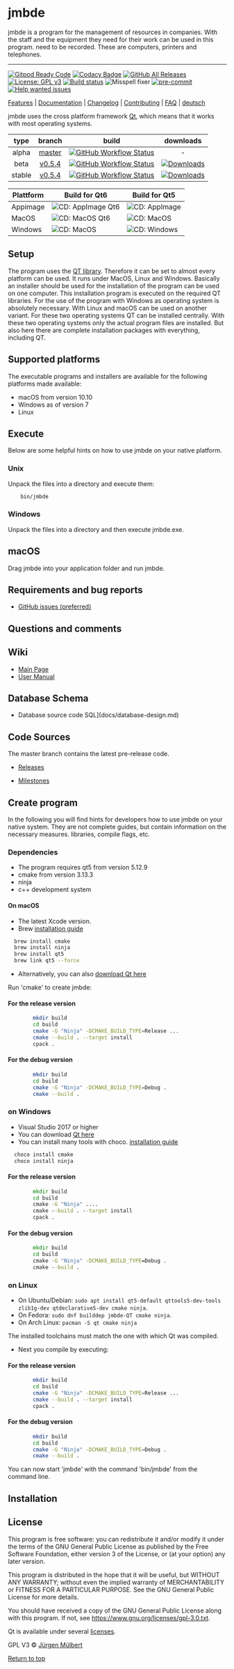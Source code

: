 # jmbde

jmbde is a program for the management of resources in companies. With the staff and the
equipment they need for their work can be used in this program. need to be recorded.
These are computers, printers and telephones.

---

[![Gitpod Ready Code](https://img.shields.io/badge/Gitpod-Ready--to--Code-blue?logo=gitpod)](https://gitpod.io/#https://github.com/jmuelbert/jmbde-QT)
[![Codacy Badge](https://api.codacy.com/project/badge/Grade/caf2526829cb447b9ca6091cccebad27)](https://app.codacy.com/manual/jmuelbert/jmbde-QT?utm_source=github.com&utm_medium=referral&utm_content=jmuelbert/jmbde-QT&utm_campaign=Badge_Grade_Dashboard)
[![GitHub All Releases](https://img.shields.io/github/downloads/jmuelbert/jmbde-QT/total?label=downloads%40all)](https://github.com/jmuelbert/jmbde-QT/releases)
[![License: GPL v3](https://img.shields.io/badge/License-GPLv3-blue.svg)](https://www.gnu.org/licenses/gpl-3.0)
[![Build status](https://ci.appveyor.com/api/projects/status/mq9qt36e588dk7ui?svg=true)](https://ci.appveyor.com/project/jmuelbert/jmbde-qt)
![Misspell fixer](https://github.com/jmuelbert/jmbde-QT/workflows/Misspell%20fixer/badge.svg)
[![pre-commit](https://img.shields.io/badge/pre--commit-enabled-brightgreen?logo=pre-commit&logoColor=white)](https://github.com/pre-commit/pre-commit)
[![Help wanted issues](https://img.shields.io/github/issues/jmuelbert/jmbde-QT/help%20wanted)](https://github.com/jmuelbert/jmbde-QT/issues?q=is%3Aissue+is%3Aopen+label%3A%22help+wanted%22)

[Features](https://github.com/jmuelbert/jmbde-QT) |
[Documentation](https://jmuelbert.github.io/jmbde-QT/) | [Changelog](CHANGELOG.md) |
[Contributing](CONTRIBUTING.md) | [FAQ](https://github.com/jmuelbert/jmbde-QT/wiki/FAQ)
| [deutsch](README_de-DE.md)

jmbde uses the cross platform framework [Qt](http://www.qt.io/download-open-source/),
which means that it works with most operating systems.

|  type  |                           branch                            |                                                                                                        build                                                                                                         |                                                                     downloads                                                                      |
| :----: | :---------------------------------------------------------: | :------------------------------------------------------------------------------------------------------------------------------------------------------------------------------------------------------------------: | :------------------------------------------------------------------------------------------------------------------------------------------------: |
| alpha  | [master](https://github.com/jmuelbert/jmbde-QT/tree/master) | [![GitHub Workflow Status](https://github.com/jmuelbert/jmbde-QT/workflows/CI:%20Build%20Test/badge.svg?branch=master&event=push)](https://github.com/jmuelbert/jmbde-QT/actions?query=event%3Apush+branch%3Amaster) |                                                                         -                                                                          |
|  beta  | [v0.5.4](https://github.com/jmuelbert/jmbde-QT/tree/0.5.4) | [![GitHub Workflow Status](https://github.com/jmuelbert/jmbde-QT/workflows/CI:%20Build%20Test/badge.svg?branch=0.5.4&event=push)](https://github.com/jmuelbert/jmbde-QT/actions?query=event%3Apush+branch%3A0.5.4) |[![Downloads](https://img.shields.io/github/downloads/jmuelbert/jmbde-QT/v0.5.4/total)](https://github.com/jmuelbert/jmbde-QT/releases/tag/v0.5.4) |
| stable | [v0.5.4](https://github.com/jmuelbert/jmbde-QT/tree/v0.5.4) | [![GitHub Workflow Status](https://github.com/jmuelbert/jmbde-QT/workflows/CI:%20Build%20Test/badge.svg?branch=0.5.4&event=push)](https://github.com/jmuelbert/jmbde-QT/actions?query=event%3Apush+branch%3A0.5.4)  | [![Downloads](https://img.shields.io/github/downloads/jmuelbert/jmbde-QT/v0.5.4/total)](https://github.com/jmuelbert/jmbde-QT/releases/tag/v0.5.4) |

| Plattform | Build for Qt6                                                                                       | Build for Qt5                                                                             |
| --------- | --------------------------------------------------------------------------------------------------- | ----------------------------------------------------------------------------------------- |
| Appimage  | ![CD: AppImage Qt6](https://github.com/jmuelbert/jmbde-QT/workflows/CD:%20AppImage%20Qt6/badge.svg) | ![CD: AppImage](https://github.com/jmuelbert/jmbde-QT/workflows/CD:%20AppImage/badge.svg) |
| MacOS     | ![CD: MacOS Qt6](https://github.com/jmuelbert/jmbde-QT/workflows/CD:%20MacOS%20Qt6/badge.svg)       | ![CD: MacOS](https://github.com/jmuelbert/jmbde-QT/workflows/CD:%20MacOS/badge.svg)       |
| Windows   | ![CD: MacOS](https://github.com/jmuelbert/jmbde-QT/workflows/CD:%20MacOS/badge.svg)                 | ![CD: Windows](https://github.com/jmuelbert/jmbde-QT/workflows/CD:%20Windows/badge.svg)   |

## Setup

The program uses the [QT library](https://www.qt.io). Therefore it can be set to almost
every platform can be used. It runs under MacOS, Linux and Windows. Basically an
installer should be used for the installation of the program can be used on one
computer. This installation program is executed on the required QT libraries. For the
use of the program with Windows as operating system is absolutely necessary. With Linux
and macOS can be used on another variant. For these two operating systems QT can be
installed centrally. With these two operating systems only the actual program files are
installed. But also here there are complete installation packages with everything,
including QT.

## Supported platforms

The executable programs and installers are available for the following platforms made
available:

-   macOS from version 10.10
-   Windows as of version 7
-   Linux

## Execute

Below are some helpful hints on how to use jmbde on your native platform.

### Unix

Unpack the files into a directory and execute them:

```bash
    bin/jmbde
```

### Windows

Unpack the files into a directory and then execute jmbde.exe.

## macOS

Drag jmbde into your application folder and run jmbde.

## Requirements and bug reports

-   [GitHub issues (preferred)](https://github.com/jmuelbert/jmbde-QT/issues)

## Questions and comments

## Wiki

-   [Main Page](https://github.com/jmuelbert/jmbde-QT/wiki)
-   [User Manual](http://jmuelbert.github.io/jmbde-QT/)

## Database Schema

-   Database source code SQL](docs/database-design.md)

## Code Sources

The master branch contains the latest pre-release code.

-   [Releases](https://github.com/jmuelbert/jmbde-QT/releases)

-   [Milestones](https://github.com/jmuelbert/jmbde-QT/milestones)

## Create program

In the following you will find hints for developers how to use jmbde on your native
system. They are not complete guides, but contain information on the necessary measures.
libraries, compile flags, etc.

### Dependencies

-   The program requires qt5 from version 5.12.9
-   cmake from version 3.13.3
-   ninja
-   c++ development system

#### On macOS

-   The latest Xcode version.
-   Brew [installation guide](https://brew.sh)

```bash
  brew install cmake
  brew install ninja
  brew install qt5
  brew link qt5 --force
```

-   Alternatively, you can also
    [download Qt here](https://www.qt.io/download-qt-installer)

Run 'cmake' to create jmbde:

#### For the release version

```bash
        mkdir build
        cd build
        cmake -G "Ninja" -DCMAKE_BUILD_TYPE=Release ...
        cmake --build . --target install
        cpack .
```

#### For the debug version

```bash
        mkdir build
        cd build
        cmake -G "Ninja" -DCMAKE_BUILD_TYPE=Debug .
        cmake --build .
```

### on Windows

-   Visual Studio 2017 or higher
-   You can download [Qt here](https://www.qt.io/download-qt-installer)
-   You can install many tools with choco.
    [installation guide](https://chocolatey.org/install#installing-chocolatey)

```cmd
  choco install cmake
  choco install ninja
```

#### For the release version

```cmd
        mkdir build
        cd build
        cmake -G "Ninja" ....
        cmake --build . --target install
        cpack .
```

#### For the debug version

```cmd
        mkdir build
        cd build
        cmake -G "Ninja" -DCMAKE_BUILD_TYPE=Debug .
        cmake --build .
```

### on Linux

-   On Ubuntu/Debian:
    `sudo apt install qt5-default qttools5-dev-tools zlib1g-dev qtdeclarative5-dev cmake ninja`.
-   On Fedora: `sudo dnf builddep jmbde-QT cmake ninja`.
-   On Arch Linux: `pacman -S qt cmake ninja`

The installed toolchains must match the one with which Qt was compiled.

-   Next you compile by executing:

#### For the release version

```bash
        mkdir build
        cd build
        cmake -G "Ninja" -DCMAKE_BUILD_TYPE=Release ...
        cmake --build . --target install
        cpack .
```

#### For the debug version

```bash
        mkdir build
        cd build
        cmake -G "Ninja" -DCMAKE_BUILD_TYPE=Debug .
        cmake --build .
```

You can now start 'jmbde' with the command 'bin/jmbde' from the command line.

## Installation

## License

This program is free software: you can redistribute it and/or modify it under the terms
of the GNU General Public License as published by the Free Software Foundation, either
version 3 of the License, or (at your option) any later version.

This program is distributed in the hope that it will be useful, but WITHOUT ANY
WARRANTY; without even the implied warranty of MERCHANTABILITY or FITNESS FOR A
PARTICULAR PURPOSE. See the GNU General Public License for more details.

You should have received a copy of the GNU General Public License along with this
program. If not, see <https://www.gnu.org/licenses/gpl-3.0.txt>.

Qt is available under several [licenses](https://www.qt.io/licensing/).

GPL V3 © [Jürgen Mülbert](https:/github.com/jmuelbert/jmbde-QT)

[Return to top](#top)
